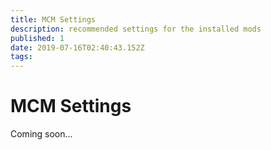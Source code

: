 ```yaml
---
title: MCM Settings
description: recommended settings for the installed mods
published: 1
date: 2019-07-16T02:40:43.152Z
tags: 
---
```


# MCM Settings

Coming soon...